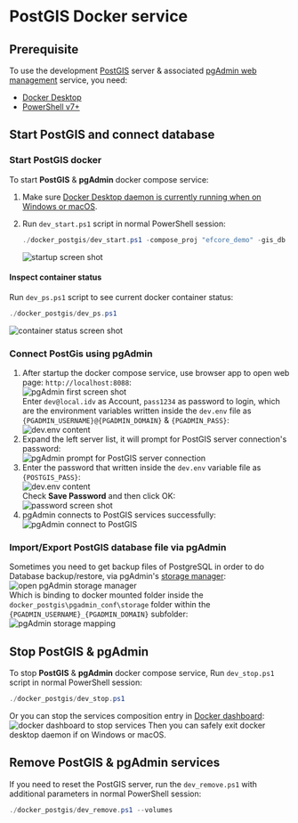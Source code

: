 ﻿# PostGIS Docker service

## Prerequisite

To use the development [PostGIS](https://postgis.net/) server & associated [pgAdmin web management](https://www.pgadmin.org/) service, you need:

- [Docker Desktop](https://www.docker.com/products/docker-desktop)
- [PowerShell v7+](https://github.com/PowerShell/PowerShell)

## Start PostGIS and connect database

### Start PostGIS docker 

To start **PostGIS** & **pgAdmin** docker compose service:

1. Make sure [Docker Desktop daemon is currently running when on Windows or macOS](https://docs.docker.com/docker-for-windows/install/#start-docker-desktop).

2. Run `dev_start.ps1` script in normal PowerShell session:
  
    ```powershell
    ./docker_postgis/dev_start.ps1 -compose_proj "efcore_demo" -gis_db "demo_db" -gis_port 5433
    ```

    ![startup screen shot](./pics/run_PostGIS.png)

#### Inspect container status

Run `dev_ps.ps1` script to see current docker container status:  

```powershell
./docker_postgis/dev_ps.ps1
```

![container status screen shot](./pics/docker_ps.png)

### Connect PostGis using pgAdmin

1. After startup the docker compose service, use browser app to open web page: `http://localhost:8088`:  
    ![pgAdmin first screen shot](./pics/login_pgAdmin_portal_01.png)  
   Enter `dev@local.idv` as Account, `pass1234` as password to login, which are the environment variables written inside the `dev.env` file as `{PGADMIN_USERNAME}@{PGADMIN_DOMAIN}` & `{PGADMIN_PASS}`:  
   ![dev.env content](./pics/login_pgAdmin_portal_02.png)  
2. Expand the left server list, it will prompt for PostGIS server connection's password:  
    ![pgAdmin prompt for PostGIS server connection](./pics/connect_PostGIS_01.png)  
3. Enter the password that written inside the `dev.env` variable file as `{POSTGIS_PASS}`:  
    ![dev.env content](./pics/connect_PostGIS_02.png)  
   Check **Save Password** and then click OK:  
    ![password screen shot](./pics/connect_PostGIS_03.png)  
4. pgAdmin connects to PostGIS services successfully:  
    ![pgAdmin connect to PostGIS](./pics/connect_PostGIS_04.png)

### Import/Export PostGIS database file via pgAdmin

Sometimes you need to get backup files of PostgreSQL in order to do Database backup/restore, via pgAdmin's [storage manager](https://www.pgadmin.org/docs/pgadmin4/latest/storage_manager.html):  
![open pgAdmin storage manager](./pics/pgAdmin_storage_manager01.png)  
Which is binding to docker mounted folder inside the `docker_postgis\pgadmin_conf\storage` folder within the `{PGADMIN_USERNAME}_{PGADMIN_DOMAIN}` subfolder:  
![pgAdmin storage mapping](./pics/pgAdmin_storage_manager02.png)   

## Stop PostGIS & pgAdmin

To stop **PostGIS** & **pgAdmin** docker compose service, Run `dev_stop.ps1` script in normal PowerShell session:

```powershell
./docker_postgis/dev_stop.ps1
```

Or you can stop the services composition entry in [Docker dashboard](https://docs.docker.com/desktop/dashboard/):
![docker dashboard to stop services](./pics/stop_PostGIS.png)
Then you can safely exit docker desktop daemon if on Windows or macOS.

## Remove PostGIS & pgAdmin services

If you need to reset the PostGIS server, run the `dev_remove.ps1` with additional parameters in normal PowerShell session:

```powershell
./docker_postgis/dev_remove.ps1 --volumes
```
